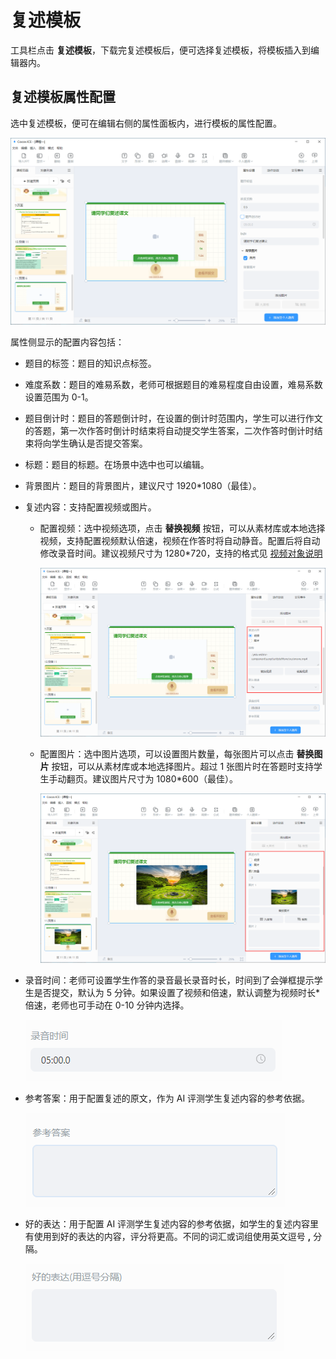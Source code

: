 # 复述模板

工具栏点击 **复述模板**，下载完复述模板后，便可选择复述模板，将模板插入到编辑器内。

## 复述模板属性配置

选中复述模板，便可在编辑右侧的属性面板内，进行模板的属性配置。

![复述模板](img/retell.png)

属性侧显示的配置内容包括：

- 题目的标签：题目的知识点标签。
- 难度系数：题目的难易系数，老师可根据题目的难易程度自由设置，难易系数设置范围为 0-1。
- 题目倒计时：题目的答题倒计时，在设置的倒计时范围内，学生可以进行作文的答题，第一次作答时倒计时结束将自动提交学生答案，二次作答时倒计时结束将向学生确认是否提交答案。
- 标题：题目的标题。在场景中选中也可以编辑。
- 背景图片：题目的背景图片，建议尺寸 1920*1080（最佳）。
- 复述内容：支持配置视频或图片。

    - 配置视频：选中视频选项，点击 **替换视频** 按钮，可以从素材库或本地选择视频，支持配置视频默认倍速，视频在作答时将自动静音。配置后将自动修改录音时间。建议视频尺寸为 1280*720，支持的格式见 [视频对象说明](../../object/video/index.md)

        ![配置视频](img/video.png)

    - 配置图片：选中图片选项，可以设置图片数量，每张图片可以点击 **替换图片** 按钮，可以从素材库或本地选择图片。超过 1 张图片时在答题时支持学生手动翻页。建议图片尺寸为 1080*600（最佳）。

        ![配置图片](img/img.png)

- 录音时间：老师可设置学生作答的录音最长录音时长，时间到了会弹框提示学生是否提交，默认为 5 分钟。如果设置了视频和倍速，默认调整为视频时长*倍速，老师也可手动在 0-10 分钟内选择。

    ![录音图片](../img/record.png)

- 参考答案：用于配置复述的原文，作为 AI 评测学生复述内容的参考依据。

    ![参考答案](../img/modelContent.png)

- 好的表达：用于配置 AI 评测学生复述内容的参考依据，如学生的复述内容里有使用到好的表达的内容，评分将更高。不同的词汇或词组使用英文逗号 **,** 分隔。

    ![好的表达](../img/goodExpression.png)